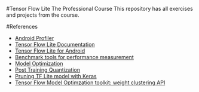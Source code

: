 #Tensor Flow Lite The Professional Course
This repository has all exercises and projects from the course.

#References
* [Android Profiler](https://developer.android.com/studio/profile/android-profiler)
* [Tensor Flow Lite Documentation](https://www.tensorflow.org/lite)
* [Tensor Flow Lite for Android](https://www.tensorflow.org/lite/android)
* [Benchmark tools for performance measurement](https://www.tensorflow.org/lite/performance/measurement#benchmark_tools)
* [Model Optimization](https://www.tensorflow.org/lite/performance/model_optimization)
* [Post Training Quantization](https://www.tensorflow.org/lite/performance/post_training_quantization)
* [Pruning TF Lite model with Keras](https://www.tensorflow.org/model_optimization/guide/pruning/pruning_with_keras)
* [Tensor Flow Model Optimzation toolkit: weight clustering API](https://blog.tensorflow.org/2020/08/tensorflow-model-optimization-toolkit-weight-clustering-api.html)
